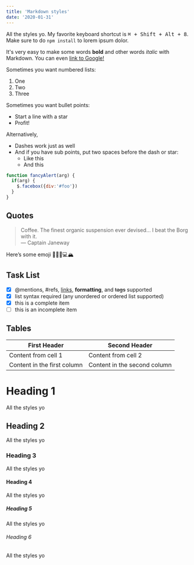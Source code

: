 ```yaml
---
title: 'Markdown styles'
date: '2020-01-31'
---
```


All the styles yo. My favorite keyboard shortcut is <kbd>⌘ + Shift + Alt + 8</kbd>. Make sure to do `npm install` to lorem ipsum dolor.

It's very easy to make some words **bold** and other words *italic* with Markdown. You can even [link to Google!](http://google.com)

Sometimes you want numbered lists:

1. One
2. Two
3. Three

Sometimes you want bullet points:

* Start a line with a star
* Profit!

Alternatively,

- Dashes work just as well
- And if you have sub points, put two spaces before the dash or star:
  - Like this
  - And this

```javascript
function fancyAlert(arg) {
  if(arg) {
    $.facebox({div:'#foo'})
  }
}
```

## Quotes

> Coffee. The finest organic suspension ever devised... I beat the Borg with it.<br />
> &mdash; Captain Janeway

Here’s some emoji 🤛🏽👄💻🏔

## Task List

- [x] @mentions, #refs, [links](), **formatting**, and <del>tags</del> supported
- [x] list syntax required (any unordered or ordered list supported)
- [x] this is a complete item
- [ ] this is an incomplete item

## Tables

First Header | Second Header
------------ | -------------
Content from cell 1 | Content from cell 2
Content in the first column | Content in the second column

# Heading 1

All the styles yo

## Heading 2

All the styles yo

### Heading 3

All the styles yo

#### Heading 4

All the styles yo

##### Heading 5

All the styles yo

###### Heading 6

All the styles yo